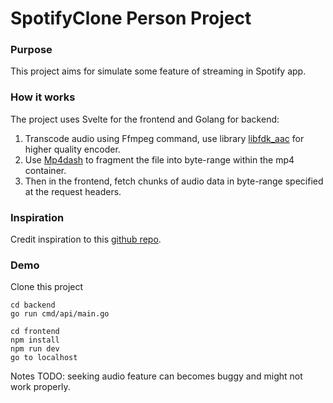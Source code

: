 # SpotifyClone Person Project

### Purpose
This project aims for simulate some feature of streaming in Spotify app.
### How it works
The project uses Svelte for the frontend and Golang for backend:
1. Transcode audio using Ffmpeg command, use library [libfdk_aac](https://en.wikipedia.org/wiki/Fraunhofer_FDK_AAC) for higher quality encoder.
2. Use [Mp4dash](http://www.bento4.com/documentation/mp4dash/) to fragment the file into byte-range within the mp4 container.
3. Then in the frontend, fetch chunks of audio data in byte-range specified at the request headers.

### Inspiration
Credit inspiration to this [github repo](https://github.com/nickdesaulniers/netfix/blob/gh-pages/demo/).

### Demo
Clone this project
```
cd backend
go run cmd/api/main.go

cd frontend
npm install
npm run dev
go to localhost
```

Notes TODO: seeking audio feature can becomes buggy and might not work properly.

